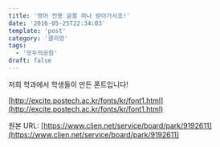 ```yaml
---
title: '영어 전용 글꼴 하나 받아가시죠!'
date: '2016-05-25T22:34:03'
template: 'post'
category: '클리앙'
tags: 
  - '모두의공원'
draft: false
---
```


저희 학과에서 학생들이 만든 폰트입니다!

[http://excite.postech.ac.kr/fonts/kr/font1.html](http://excite.postech.ac.kr/fonts/kr/font1.html)

원본 URL: [https://www.clien.net/service/board/park/9192611](https://www.clien.net/service/board/park/9192611)